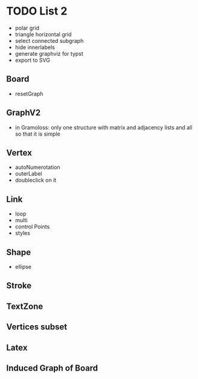 # TODO List 2

- polar grid
- triangle horizontal grid
- select connected subgraph
- hide innerlabels
- generate graphviz for typst
- export to SVG

## Board
- resetGraph

## GraphV2
- in Gramoloss: only one structure with matrix and adjacency lists and all so that it is simple

## Vertex
- autoNumerotation
- outerLabel
- doubleclick on it

## Link
- loop
- multi
- control Points
- styles

## Shape
- ellipse

## Stroke

## TextZone

## Vertices subset

## Latex

## Induced Graph of Board


